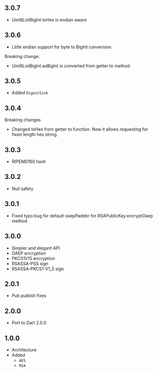 ## 3.0.7

+ Uint8ListBigInt.toHex is endian aware

## 3.0.6

+ Little endian support for byte to BigInt conversion.

Breaking change:

+ Uint8ListBigInt.asBigInt is converted from getter to method

## 3.0.5

+ Added `DigestSink`

## 3.0.4

Breaking changes

+ Changed toHex from getter to function. Now it
allows requesting for fixed length hex string.

## 3.0.3

+ RIPEMD160 hash

## 3.0.2

+ Null safety

## 3.0.1

+ Fixed typo bug for default oaepPadder for RSAPublicKey.encryptOaep method

## 3.0.0

+ Simpler and elegant API
+ OAEP encryption
+ PKCS1V15 encryption
+ RSASSA-PSS sign
+ RSASSA-PKCS1-V1_5 sign 

## 2.0.1

+ Pub publish fixes

## 2.0.0

+ Port to Dart 2.0.0

## 1.0.0

+ Architecture
+ Added
  + `AES`
  + `RSA`
